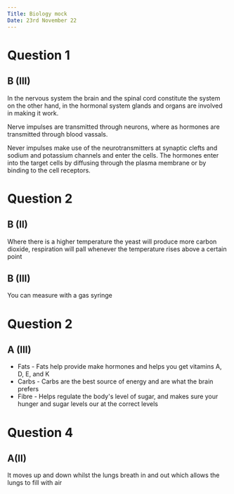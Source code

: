 ```yaml
---
Title: Biology mock
Date: 23rd November 22
---
```


# Question 1
## B (III)
In the nervous system the brain and the spinal cord constitute the system on
the other hand, in the hormonal system glands and organs are involved in making
it work.

Nerve impulses are transmitted through neurons, where as hormones are
transmitted through blood vassals.

Never impulses make use of the neurotransmitters at synaptic clefts and sodium
and potassium channels and enter the cells. The hormones enter into the target
cells by diffusing through the plasma membrane or by binding to the cell
receptors.

# Question 2
## B (II)
Where there is a higher temperature the yeast will produce more carbon dioxide,
respiration will pall whenever the temperature rises above a certain
point
## B (III)
You can measure with a gas syringe

# Question 2
## A (III)
* Fats - Fats help provide make hormones and helps you get
vitamins A, D, E, and K
* Carbs - Carbs are the best source of energy and are what the brain prefers
* Fibre - Helps regulate the body's level of sugar, and makes sure your hunger
and sugar levels our at the correct levels

# Question 4
## A(II)
It moves up and down whilst the lungs breath in and out which allows the lungs
to fill with air
